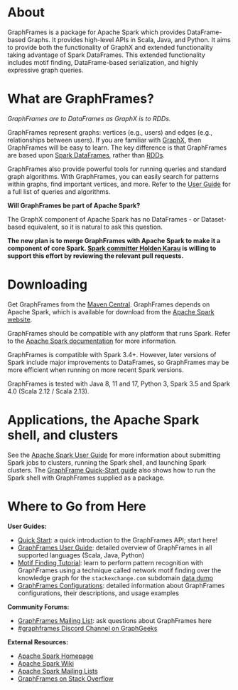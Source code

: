 # About

GraphFrames is a package for Apache Spark which provides DataFrame-based Graphs. It provides high-level APIs in Scala, Java, and Python. It aims to provide both the functionality of GraphX and extended functionality taking advantage of Spark DataFrames.  This extended functionality includes motif finding, DataFrame-based serialization, and highly expressive graph queries.

# What are GraphFrames?

*GraphFrames are to DataFrames as GraphX is to RDDs.*

GraphFrames represent graphs: vertices (e.g., users) and edges (e.g., relationships between users). If you are familiar with [GraphX](http://spark.apache.org/docs/latest/graphx-programming-guide.html), then GraphFrames will be easy to learn.  The key difference is that GraphFrames are based upon [Spark DataFrames](http://spark.apache.org/docs/latest/sql-programming-guide.html), rather than [RDDs](http://spark.apache.org/docs/latest/programming-guide.html#resilient-distributed-datasets-rdds).

GraphFrames also provide powerful tools for running queries and standard graph algorithms. With GraphFrames, you can easily search for patterns within graphs, find important vertices, and more. Refer to the [User Guide](/04-user-guide/01-creating-graphframes.md) for a full list of queries and algorithms.

__Will GraphFrames be part of Apache Spark?__

The GraphX component of Apache Spark has no DataFrames - or Dataset-based equivalent, so it is
natural to ask this question.

**The new plan is to merge GraphFrames with Apache Spark to make it a component of core Spark. [Spark committer Holden Karau](https://spark.apache.org/committers.html#:~:text=Holden%20Karau,Netflix) is willing to support this effort by reviewing the relevant pull requests.**

# Downloading

Get GraphFrames from the [Maven Central](https://central.sonatype.com/namespace/io.graphframes). GraphFrames depends on Apache Spark, which is available for download from the [Apache Spark website](http://spark.apache.org).

GraphFrames should be compatible with any platform that runs Spark. Refer to the [Apache Spark documentation](http://spark.apache.org/docs/latest) for more information.

GraphFrames is compatible with Spark 3.4+. However, later versions of Spark include major improvements to DataFrames, so GraphFrames may be more efficient when running on more recent Spark versions.

GraphFrames is tested with Java 8, 11 and 17, Python 3, Spark 3.5 and Spark 4.0 (Scala 2.12 / Scala 2.13).

# Applications, the Apache Spark shell, and clusters

See the [Apache Spark User Guide](http://spark.apache.org/docs/latest/) for more information about submitting Spark jobs to clusters, running the Spark shell, and launching Spark clusters. The [GraphFrame Quick-Start guide](/02-quick-start/02-quick-start.md) also shows how to run the Spark shell with GraphFrames supplied as a package.

# Where to Go from Here

**User Guides:**

* [Quick Start](/02-quick-start/02-quick-start.md): a quick introduction to the GraphFrames API; start here!
* [GraphFrames User Guide](/04-user-guide/01-creating-graphframes.md): detailed overview of GraphFrames
  in all supported languages (Scala, Java, Python)
* [Motif Finding Tutorial](/03-tutorials/02-motif-tutorial.md): learn to perform pattern recognition with GraphFrames using a technique called network motif finding over the knowledge graph for the `stackexchange.com` subdomain [data dump](https://archive.org/details/stackexchange)
* [GraphFrames Configurations](/04-user-guide/09-configurations.md): detailed information about GraphFrames configurations, their descriptions, and usage examples

**Community Forums:**

* [GraphFrames Mailing List](https://groups.google.com/g/graphframes/): ask questions about GraphFrames here
* [#graphframes Discord Channel on GraphGeeks](https://discord.com/channels/1162999022819225631/1326257052368113674)

**External Resources:**

* [Apache Spark Homepage](http://spark.apache.org)
* [Apache Spark Wiki](https://cwiki.apache.org/confluence/display/SPARK)
* [Apache Spark Mailing Lists](http://spark.apache.org/mailing-lists.html)
* [GraphFrames on Stack Overflow](https://stackoverflow.com/questions/tagged/graphframes)
